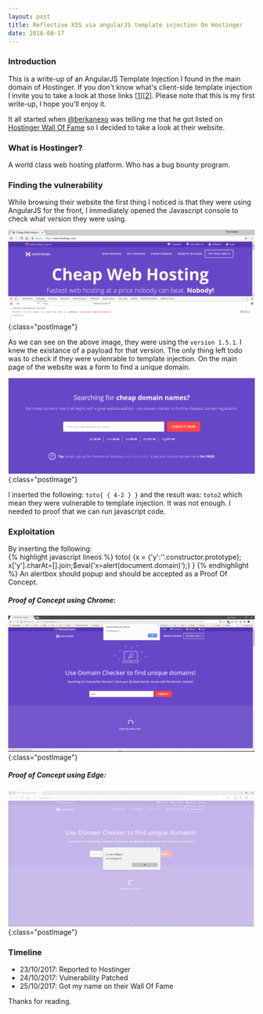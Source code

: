 ```yaml
---
layout: post
title: Reflective XSS via angularJS template injection On Hostinger 
date: 2018-08-17
---
```


### Introduction 
This is a write-up of  an AngularJS Template Injection  I found in the main domain of Hostinger. If you don't know what's client-side template injection I invite you to take a look at those links [[1]](https://portswigger.net/kb/issues/00200308_client-side-template-injection)[[2]](https://blog.portswigger.net/2016/01/xss-without-html-client-side-template.html). Please note that this is my first write-up, I hope you'll enjoy it.

It all started when [@berkanexo](https://twitter.com/berkanexo) was telling me that he got listed on [Hostinger Wall Of Fame](https://www.hostinger.com/wall-of-fame) so I decided to take a look at their website.

### What is Hostinger?
A world class web hosting platform. Who has a bug bounty program.

### Finding the vulnerability
While browsing their website the first thing I noticed is that they were using AngularJS for the front, I immediately opened the Javascript console to check what version they were using.  

![angularVersion](/images/angularVersion.png){:class="postImage"}

As we can see on the above image, they were using the ```version 1.5.1```. I knew the existance of a payload for that version. The only thing left todo was to check if they were vulenrable to template injection. On the main page of the website was a form to find a unique domain. 

![findDomainImage](/images/findDomain.png){:class="postImage"}

I inserted the following: ```toto{ { 4-2 } }``` and the result was: ```toto2``` which mean they were vulnerable to template injection. It was not enough. I needed to proof that we can run javascript code.   

### Exploitation
By inserting the following:   
{% highlight javascript lineos %}
 toto{ {x = {'y':''.constructor.prototype}; x['y'].charAt=[].join;$eval('x=alert(document.domain)');} }
{% endhighlight %}
An alertbox should popup and should be accepted as a Proof Of Concept.

##### Proof of Concept  using Chrome:

![alertBox](/images/Hostinger_chrome.png){:class="postImage"}

##### Proof of  Concept using Edge:

![alertBox](/images/Hostinger_edge.png){:class="postImage"}

### Timeline
* 23/10/2017: Reported to Hostinger
* 24/10/2017: Vulnerability Patched
* 25/10/2017: Got my name on their Wall Of Fame

Thanks for reading.

